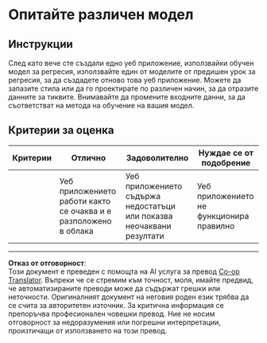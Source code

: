 <!--
CO_OP_TRANSLATOR_METADATA:
{
  "original_hash": "a8e8ae10be335cbc745b75ee552317ff",
  "translation_date": "2025-09-05T00:39:38+00:00",
  "source_file": "3-Web-App/1-Web-App/assignment.md",
  "language_code": "bg"
}
-->
# Опитайте различен модел

## Инструкции

След като вече сте създали едно уеб приложение, използвайки обучен модел за регресия, използвайте един от моделите от предишен урок за регресия, за да създадете отново това уеб приложение. Можете да запазите стила или да го проектирате по различен начин, за да отразите данните за тиквите. Внимавайте да промените входните данни, за да съответстват на метода на обучение на вашия модел.

## Критерии за оценка

| Критерии                   | Отлично                                                  | Задоволително                                            | Нуждае се от подобрение              |
| -------------------------- | ------------------------------------------------------- | ------------------------------------------------------- | ------------------------------------ |
| | Уеб приложението работи както се очаква и е разположено в облака | Уеб приложението съдържа недостатъци или показва неочаквани резултати | Уеб приложението не функционира правилно |

---

**Отказ от отговорност**:  
Този документ е преведен с помощта на AI услуга за превод [Co-op Translator](https://github.com/Azure/co-op-translator). Въпреки че се стремим към точност, моля, имайте предвид, че автоматизираните преводи може да съдържат грешки или неточности. Оригиналният документ на неговия роден език трябва да се счита за авторитетен източник. За критична информация се препоръчва професионален човешки превод. Ние не носим отговорност за недоразумения или погрешни интерпретации, произтичащи от използването на този превод.
